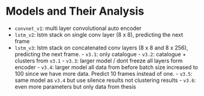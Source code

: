 # Models and Their Analysis

+ `convnet_v1`: multi layer convolutional auto encoder
+ `lstm_v2`: lstm stack on single conv layer (8 x 8), predicting the next frame
+ `lstm_v3`: lstm stack on concatenated conv layers (8 x 8 and 8 x 256), predicting the next frame.
        - `v3.1`: only catalogue
        - `v3.2`: catalogue + clusters from `v3.1`
        - `v3.3`: larger model / dont freeze all layers form encoder 
        - `v3.4`: larger model all data from before 
                  batch size increased to 100 since we have more data.
                  Predict 10 frames instead of one.
        - `v3.5`: same model as `v3.4` but use silence results not clustering results
        - `v3.6`: even more parameters but only data from thesis
